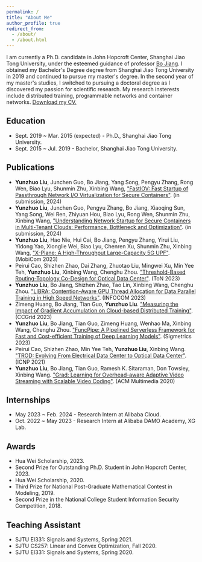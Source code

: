 ```yaml
---
permalink: /
title: "About Me"
author_profile: true
redirect_from: 
  - /about/
  - /about.html
---
```

I am currently a Ph.D. candidate in John Hopcroft Center, Shanghai Jiao Tong University, under the esteemed guidance of professor [Bo Jiang](https://jhc.sjtu.edu.cn/~bjiang/). I obtained my Bachelor's Degree degree from Shanghai Jiao Tong University in 2019 and continued to pursue my master's degree. In the second year of my master's studies, I switched to pursuing a doctoral degree as I discovered my passion for scientific research. My research insterests include distributed training, programmable networks and container networks.
[Download my CV.](https://liu445126256.github.io/)

Education
------
- Sept. 2019 ~ Mar. 2015 (expected) - Ph.D., Shanghai Jiao Tong University.
- Sept. 2015 ~ Jul. 2019 - Bachelor, Shanghai Jiao Tong University.

Publications
------
- **Yunzhuo Liu**, Junchen Guo, Bo Jiang, Yang Song, Pengyu Zhang, Rong Wen, Biao Lyu, Shunmin Zhu, Xinbing Wang, ["FastIOV: Fast Startup of Passthrough Network I/O Virtualization for Secure Containers"](https://liu445126256.github.io/files/2024FASTIOV.pdf). (in submission, 2024)
- **Yunzhuo Liu**, Junchen Guo, Pengyu Zhang, Bo Jiang, Xiaoqing Sun, Yang Song, Wei Ren, Zhiyuan Hou, Biao Lyu, Rong Wen, Shunmin Zhu, Xinbing Wang, ["Understanding Network Startup for Secure Containers in Multi-Tenant Clouds: Performance, Bottleneck and Optimization"](https://liu445126256.github.io/files/2024CNICMP.pdf). (in submission, 2024)
- **Yunzhuo Liu**, Hao Nie, Hui Cai, Bo Jiang, Pengyu Zhang, Yirui Liu, Yidong Yao, Xionglie Wei, Biao Lyu, Chenren Xu, Shunmin Zhu, Xinbing Wang, ["X-Plane: A High-Throughput Large-Capacity 5G UPF"](https://liu445126256.github.io/files/MOBICOM2023XPLANE.pdf). (MobiCom 2023)
- Peirui Cao, Shizhen Zhao, Dai Zhang, Zhuotao Liu, Mingwei Xu, Min Yee Teh, **Yunzhuo Liu**, Xinbing Wang, Chenghu Zhou. ["Threshold-Based Routing-Topology Co-Design for Optical Data Center"](https://liu445126256.github.io/files/TON2023TROD.pdf). (ToN 2023)
- **Yunzhuo Liu**, Bo Jiang, Shizhen Zhao, Tao Lin, Xinbing Wang, Chenghu Zhou. ["LIBRA: Contention-Aware GPU Thread Allocation for Data Parallel Training in High Speed Networks"](https://liu445126256.github.io/files/INFOCOM2023LIBRA.pdf). (INFOCOM 2023) 
- Zimeng Huang, Bo Jiang, Tian Guo, **Yunzhuo Liu**. ["Measuring the Impact of Gradient Accumulation on Cloud-based Distributed Training"](https://liu445126256.github.io/files/CCGRID2023GA.pdf). (CCGrid 2023)
- **Yunzhuo Liu**, Bo Jiang, Tian Guo, Zimeng Huang, Wenhao Ma, Xinbing Wang, Chenghu Zhou. ["FuncPipe: A Pipelined Serverless Framework for Fast and Cost-efficient Training of Deep Learning Models"](https://liu445126256.github.io/files/SIGMETRICS2023FUNCPIPE.pdf). (Sigmetrics 2023) 
- Peirui Cao, Shizhen Zhao, Min Yee Teh, **Yunzhuo Liu**, Xinbing Wang. ["TROD: Evolving From Electrical Data Center to Optical Data Center"](https://liu445126256.github.io/files/ICNP2021TROD.pdf). (ICNP 2021) 
- **Yunzhuo Liu**, Bo Jiang, Tian Guo, Ramesh K. Sitaraman, Don Towsley, Xinbing Wang. ["Grad: Learning for Overhead-aware Adaptive Video Streaming with Scalable Video Coding"](https://liu445126256.github.io/files/MM2020GRAD.pdf). (ACM Multimedia 2020)

Internships
------
- May 2023 ~ Feb. 2024 - Research Intern at Alibaba Cloud.
- Oct. 2022 ~ May 2023 - Research Intern at Alibaba DAMO Academy, XG Lab.

Awards
------
- Hua Wei Scholarship, 2023.
- Second Prize for Outstanding Ph.D. Student in John Hopcroft Center, 2023.
- Hua Wei Scholarship, 2020.
- Third Prize for National Post-Graduate Mathematical Contest in Modeling, 2019.
- Second Prize in the National College Student Information Security Competition, 2018.

Teaching Assistant
------
- SJTU EI331: Signals and Systems, Spring 2021. 
- SJTU CS257: Linear and Convex Optimization, Fall 2020.
- SJTU EI331: Signals and Systems, Spring 2020. 

